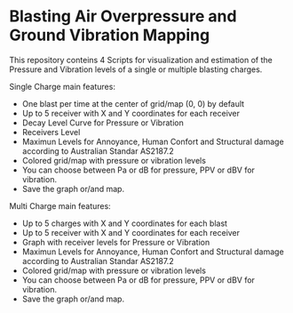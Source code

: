 # Blasting Air Overpressure and Ground Vibration Mapping

This repository conteins 4 Scripts for visualization and estimation of the Pressure and Vibration levels of a single or multiple blasting charges.

Single Charge main features:
* One blast per time at the center of grid/map (0, 0) by default
* Up to 5 receiver with X and Y coordinates for each receiver
* Decay Level Curve for Pressure or Vibration
* Receivers Level
* Maximun Levels for Annoyance, Human Confort and Structural damage according to Australian Standar AS2187.2
* Colored grid/map with pressure or vibration levels
* You can choose between Pa or dB for pressure, PPV or dBV for vibration.
* Save the graph or/and map.

Multi Charge main features:
* Up to 5 charges with X and Y coordinates for each blast
* Up to 5 receiver with X and Y coordinates for each receiver
* Graph with receiver levels for Pressure or Vibration
* Maximun Levels for Annoyance, Human Confort and Structural damage according to Australian Standar AS2187.2
* Colored grid/map with pressure or vibration levels
* You can choose between Pa or dB for pressure, PPV or dBV for vibration.
* Save the graph or/and map.



